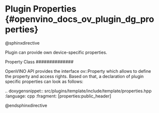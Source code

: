 # Plugin Properties {#openvino_docs_ov_plugin_dg_properties}

@sphinxdirective

Plugin can provide own device-specific properties.

Property Class
##############

OpenVINO API provides the interface ov::Property which allows to define the property and access rights. Based on that, a declaration of plugin specific properties can look as follows: 

.. doxygensnippet:: src/plugins/template/include/template/properties.hpp
   :language: cpp
   :fragment: [properties:public_header]

@endsphinxdirective

